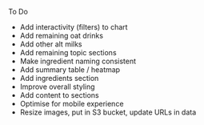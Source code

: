 To Do
- Add interactivity (filters) to chart
- Add remaining oat drinks
- Add other alt milks
- Add remaining topic sections
- Make ingredient naming consistent
- Add summary table / heatmap
- Add ingredients section
- Improve overall styling
- Add content to sections
- Optimise for mobile experience
- Resize images, put in S3 bucket, update URLs in data